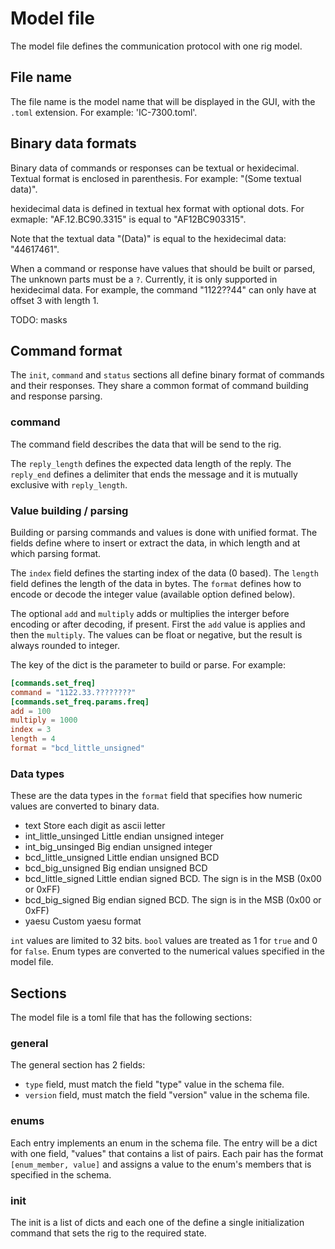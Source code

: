 # Model file
The model file defines the communication protocol with one rig model.

## File name
The file name is the model name that will be displayed in the GUI, with the `.toml` extension.
For example: 'IC-7300.toml'.

## Binary data formats
Binary data of commands or responses can be textual or hexidecimal.
Textual format is enclosed in parenthesis. For example: "(Some textual data)".

hexidecimal data is defined in textual hex format with optional dots.
For exmaple: "AF.12.BC90.3315" is equal to "AF12BC903315".

Note that the textual data "(Data)" is equal to the hexidecimal data: "44617461".

When a command or response have values that should be built or parsed,
The unknown parts must be a `?`. Currently, it is only supported in hexidecimal data.
For example, the command "1122??44" can only have at offset 3 with length 1.

TODO: masks

## Command format
The `init`, `command` and `status` sections all define binary format of commands and their responses.
They share a common format of command building and response parsing.

### command
The command field describes the data that will be send to the rig.

The `reply_length` defines the expected data length of the reply.
The `reply_end` defines a delimiter that ends the message and it is mutually exclusive with `reply_length`.

### Value building / parsing
Building or parsing commands and values is done with unified format.
The fields define where to insert or extract the data, in which length and at which parsing format.

The `index` field defines the starting index of the data (0 based).
The `length` field defines the length of the data in bytes.
The `format` defines how to encode or decode the integer value (available option defined below).

The optional `add` and `multiply` adds or multiplies the interger before encoding or after decoding, if present.
First the `add` value is applies and then the `multiply`.
The values can be float or negative, but the result is always rounded to integer.

The key of the dict is the parameter to build or parse.
For example:

```toml
[commands.set_freq]
command = "1122.33.????????"
[commands.set_freq.params.freq]
add = 100
multiply = 1000
index = 3
length = 4
format = "bcd_little_unsigned"
```

### Data types
These are the data types in the `format` field that specifies how numeric values are converted to binary data.

*  text                    Store each digit as ascii letter
*  int_little_unsinged     Little endian unsigned integer
*  int_big_unsinged        Big endian unsigned integer
*  bcd_little_unsigned     Little endian unsigned BCD
*  bcd_big_unsigned        Big endian unsigned BCD
*  bcd_little_signed       Little endian signed BCD. The sign is in the MSB (0x00 or 0xFF)
*  bcd_big_signed          Big endian signed BCD. The sign is in the MSB (0x00 or 0xFF)
*  yaesu                   Custom yaesu format

`int` values are limited to 32 bits. `bool` values are treated as 1 for `true` and 0 for `false`.
Enum types are converted to the numerical values specified in the model file.


## Sections
The model file is a toml file that has the following sections:

### general
The general section has 2 fields:
  * `type` field, must match the field "type" value in the schema file.
  * `version` field, must match the field "version" value in the schema file.

### enums
Each entry implements an enum in the schema file. The entry will be a dict with one field, "values"
that contains a list of pairs. Each pair has the format `[enum_member, value]` and assigns a value to the enum's
members that is specified in the schema.

### init
The init is a list of dicts and each one of the define a single initialization command that
sets the rig to the required state.
